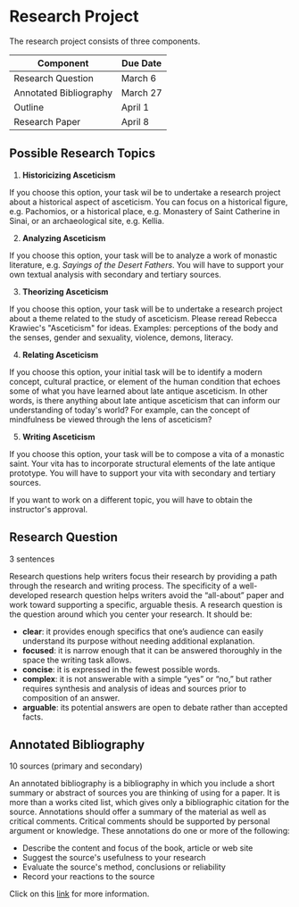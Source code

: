 # Research Project
The research project consists of three components.

| Component | Due Date |
| ------------- | ------------- |
| Research Question | March 6 |
| Annotated Bibliography | March 27 |
| Outline | April 1 |
| Research Paper | April 8 |

## Possible Research Topics

1. **Historicizing Asceticism**

If you choose this option, your task wil be to undertake a research project about a historical aspect of asceticism. You can focus on a historical figure, e.g. Pachomios, or a historical place, e.g. Monastery of Saint Catherine in Sinai, or an archaeological site, e.g. Kellia.

2. **Analyzing Asceticism**

If you choose this option, your task will be to analyze a work of monastic literature, e.g. _Sayings of the Desert Fathers_. You will have to support your own textual analysis with secondary and tertiary sources.

3. **Theorizing Asceticism**

If you choose this option, your task will be to undertake a research project about a theme related to the study of asceticism. Please reread Rebecca Krawiec's "Asceticism" for ideas. Examples: perceptions of the body and the senses, gender and sexuality, violence, demons, literacy.

4. **Relating Asceticism**

If you choose this option, your initial task will be to identify a modern concept, cultural practice, or element of the human condition that echoes some of what you have learned about late antique asceticism. In other words, is there anything about late antique asceticism that can inform our understanding of today's world? For example, can the concept of mindfulness be viewed through the lens of asceticism?

5. **Writing Asceticism**

If you choose this option, your task will be to compose a vita of a monastic saint. Your vita has to incorporate structural elements of the late antique prototype. You will have to support your vita with secondary and tertiary sources.

If you want to work on a different topic, you will have to obtain the instructor's approval.

## Research Question
3 sentences

Research questions help writers focus their research by providing a path through the research and writing process. The specificity of a well-developed research question helps writers avoid the “all-about” paper and work toward supporting a specific, arguable thesis. A research question is the question around which you center your research. It should be:
* **clear**: it provides enough specifics that one’s audience can easily understand its purpose without needing additional explanation.
* **focused**: it is narrow enough that it can be answered thoroughly in the space the writing task allows.
* **concise**: it is expressed in the fewest possible words.
* **complex**: it is not answerable with a simple “yes” or “no,” but rather requires synthesis and analysis of ideas and sources prior to composition of an answer.
* **arguable**: its potential answers are open to debate rather than accepted facts.

## Annotated Bibliography
10 sources (primary and secondary)

An annotated bibliography is a bibliography in which you include a short summary or abstract of sources you are thinking of using for a paper. It is more than a works cited list, which gives only a bibliographic citation for the source. Annotations should offer a summary of the material as well as critical comments. Critical comments should be supported by personal argument or knowledge. These annotations do one or more of the following:
* Describe the content and focus of the book, article or web site
* Suggest the source's usefulness to your research
* Evaluate the source's method, conclusions or reliability
* Record your reactions to the source

Click on this [link](http://libguides.richmond.edu/citingsources/annotatedbibs) for more information.
